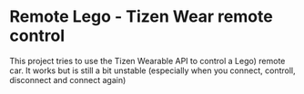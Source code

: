 # Remote Lego - Tizen Wear remote control
This project tries to use the Tizen Wearable API to control a Lego) remote car.
It works but is still a bit unstable (especially when you connect, controll, disconnect and connect again)